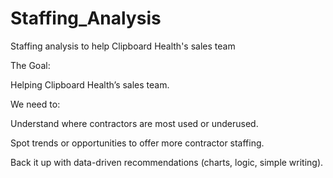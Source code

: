 # Staffing_Analysis
Staffing analysis to help Clipboard Health's sales team

The Goal:

Helping Clipboard Health’s sales team. 

We need to:

Understand where contractors are most used or underused.

Spot trends or opportunities to offer more contractor staffing.

Back it up with data-driven recommendations (charts, logic, simple writing).